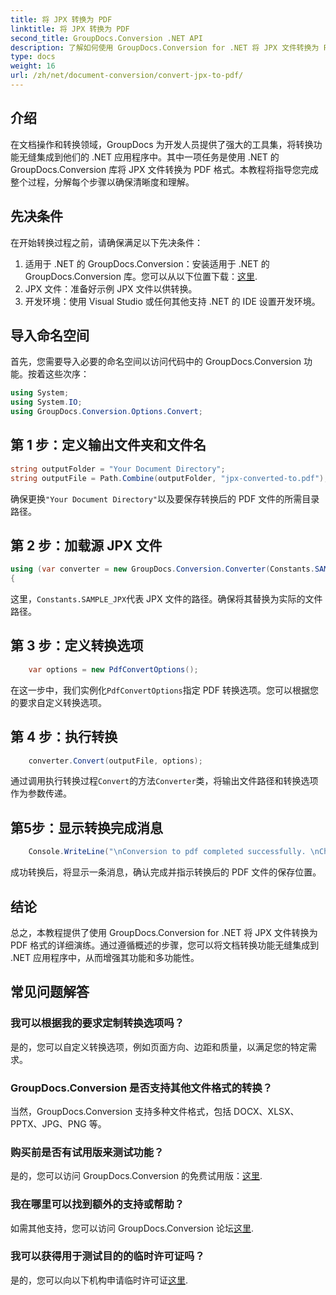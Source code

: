 ```yaml
---
title: 将 JPX 转换为 PDF
linktitle: 将 JPX 转换为 PDF
second_title: GroupDocs.Conversion .NET API
description: 了解如何使用 GroupDocs.Conversion for .NET 将 JPX 文件转换为 PDF。请按照我们的分步教程进行无缝集成。
type: docs
weight: 16
url: /zh/net/document-conversion/convert-jpx-to-pdf/
---
```

## 介绍
在文档操作和转换领域，GroupDocs 为开发人员提供了强大的工具集，将转换功能无缝集成到他们的 .NET 应用程序中。其中一项任务是使用 .NET 的 GroupDocs.Conversion 库将 JPX 文件转换为 PDF 格式。本教程将指导您完成整个过程，分解每个步骤以确保清晰度和理解。
## 先决条件
在开始转换过程之前，请确保满足以下先决条件：
1. 适用于 .NET 的 GroupDocs.Conversion：安装适用于 .NET 的 GroupDocs.Conversion 库。您可以从以下位置下载：[这里](https://releases.groupdocs.com/conversion/net/).
2. JPX 文件：准备好示例 JPX 文件以供转换。
3. 开发环境：使用 Visual Studio 或任何其他支持 .NET 的 IDE 设置开发环境。

## 导入命名空间
首先，您需要导入必要的命名空间以访问代码中的 GroupDocs.Conversion 功能。按着这些次序：

```csharp
using System;
using System.IO;
using GroupDocs.Conversion.Options.Convert;
```

## 第 1 步：定义输出文件夹和文件名
```csharp
string outputFolder = "Your Document Directory";
string outputFile = Path.Combine(outputFolder, "jpx-converted-to.pdf");
```
确保更换`"Your Document Directory"`以及要保存转换后的 PDF 文件的所需目录路径。
## 第 2 步：加载源 JPX 文件
```csharp
using (var converter = new GroupDocs.Conversion.Converter(Constants.SAMPLE_JPX))
{
```
这里，`Constants.SAMPLE_JPX`代表 JPX 文件的路径。确保将其替换为实际的文件路径。
## 第 3 步：定义转换选项
```csharp
    var options = new PdfConvertOptions();
```
在这一步中，我们实例化`PdfConvertOptions`指定 PDF 转换选项。您可以根据您的要求自定义转换选项。
## 第 4 步：执行转换
```csharp
    converter.Convert(outputFile, options);
```
通过调用执行转换过程`Convert`的方法`Converter`类，将输出文件路径和转换选项作为参数传递。
## 第5步：显示转换完成消息
```csharp
    Console.WriteLine("\nConversion to pdf completed successfully. \nCheck output in {0}", outputFolder);
```
成功转换后，将显示一条消息，确认完成并指示转换后的 PDF 文件的保存位置。

## 结论
总之，本教程提供了使用 GroupDocs.Conversion for .NET 将 JPX 文件转换为 PDF 格式的详细演练。通过遵循概述的步骤，您可以将文档转换功能无缝集成到 .NET 应用程序中，从而增强其功能和多功能性。
## 常见问题解答
### 我可以根据我的要求定制转换选项吗？
是的，您可以自定义转换选项，例如页面方向、边距和质量，以满足您的特定需求。
### GroupDocs.Conversion 是否支持其他文件格式的转换？
当然，GroupDocs.Conversion 支持多种文件格式，包括 DOCX、XLSX、PPTX、JPG、PNG 等。
### 购买前是否有试用版来测试功能？
是的，您可以访问 GroupDocs.Conversion 的免费试用版：[这里](https://releases.groupdocs.com/).
### 我在哪里可以找到额外的支持或帮助？
如需其他支持，您可以访问 GroupDocs.Conversion 论坛[这里](https://forum.groupdocs.com/c/conversion/11).
### 我可以获得用于测试目的的临时许可证吗？
是的，您可以向以下机构申请临时许可证[这里](https://purchase.groupdocs.com/temporary-license/).